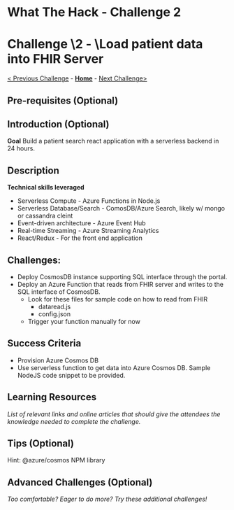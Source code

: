 # What The Hack - Challenge 2

# Challenge \2 - \Load patient data into FHIR Server

[< Previous Challenge](./Challenge-X-1.md) - **[Home](../readme.md)** - [Next Challenge>](./Challenge-X+1.md)

## Pre-requisites (Optional)

## Introduction (Optional)

**Goal**
Build a patient search react application with a serverless backend in 24 hours.

## Description

**Technical skills leveraged**
- Serverless Compute - Azure Functions in Node.js
- Serverless Database/Search - ComosDB/Azure Search, likely w/ mongo or cassandra cleint
- Event-driven architecture - Azure Event Hub
- Real-time Streaming - Azure Streaming Analytics
- React/Redux - For the front end application

## Challenges:
- Deploy CosmosDB instance supporting SQL interface through the portal.
- Deploy an Azure Function that reads from FHIR server and writes to the SQL interface of CosmosDB.
    - Look for these files for sample code on how to read from FHIR
        - dataread.js
        - config.json
    - Trigger your function manually for now

## Success Criteria
- Provision Azure Cosmos DB
- Use serverless function to get data into Azure Cosmos DB.  Sample NodeJS code snippet to be provided.




## Learning Resources

*List of relevant links and online articles that should give the attendees the knowledge needed to complete the challenge.*

## Tips (Optional)

Hint: @azure/cosmos NPM library

## Advanced Challenges (Optional)

*Too comfortable?  Eager to do more?  Try these additional challenges!*

